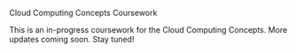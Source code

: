 Cloud Computing Concepts Coursework

This is an in-progress coursework for the Cloud Computing Concepts. More updates coming soon. Stay tuned!